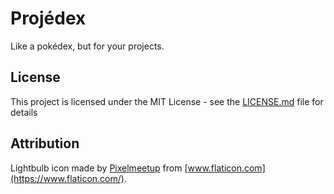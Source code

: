 # Projédex

Like a pokédex, but for your projects.

## License

This project is licensed under the MIT License - see the [LICENSE.md](LICENSE.md) file for details

## Attribution

Lightbulb icon made by [Pixelmeetup](https://www.flaticon.com/authors/pixelmeetup) from [www.flaticon.com](https://www.flaticon.com/).
